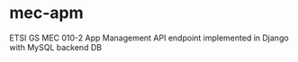 # mec-apm

ETSI GS MEC 010-2 App Management API endpoint implemented in Django with MySQL backend DB
